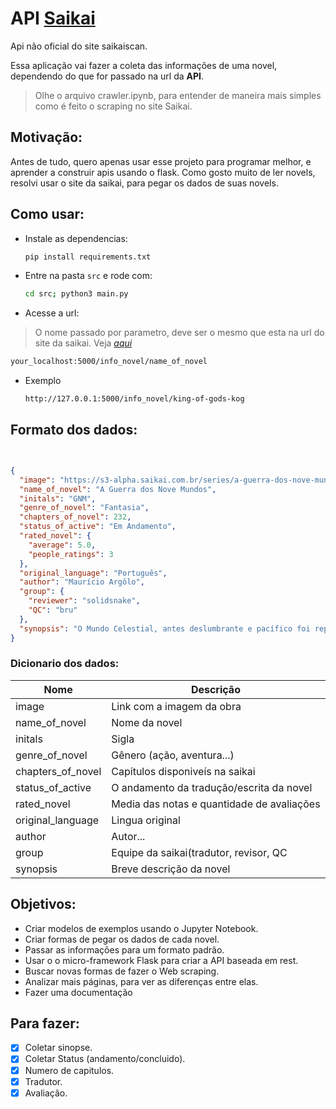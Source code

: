 # API [**Saikai**](https://saikaiscan.com.br/)
Api não oficial do site saikaiscan.

Essa aplicação vai fazer a coleta das informações de uma novel, dependendo do que for passado na url da **API**.
> Olhe o arquivo crawler.ipynb, para entender de maneira mais simples como é feito o scraping no site Saikai.
## Motivação:
Antes de tudo, quero apenas usar esse projeto para programar melhor, e aprender a construir apis usando o flask. Como gosto muito de ler novels, resolvi usar o site da saikai, para pegar os dados de suas novels.
## Como usar:
- Instale as dependencias:
    ```sh
    pip install requirements.txt
    ```
- Entre na pasta `src` e rode com:
    ```sh
    cd src; python3 main.py
    ```
- Acesse a url:
> O nome passado por parametro, deve ser o mesmo que esta na url do site da saikai. Veja [*aqui*](https://saikaiscan.com.br/)

```sh
your_localhost:5000/info_novel/name_of_novel
```

- Exemplo
    ```sh
    http://127.0.0.1:5000/info_novel/king-of-gods-kog
    ```
## Formato dos dados:
```json


{
  "image": "https://s3-alpha.saikai.com.br/series/a-guerra-dos-nove-mundos-gnm.jpg",
  "name_of_novel": "A Guerra dos Nove Mundos",
  "initals": "GNM",
  "genre_of_novel": "Fantasia",
  "chapters_of_novel": 232,
  "status_of_active": "Em Andamento",
  "rated_novel": {
    "average": 5.0,
    "people_ratings": 3
  },
  "original_language": "Português",
  "author": "Maurício Argôlo",
  "group": {
    "reviewer": "solidsnake",
    "QC": "bru"
  },
  "synopsis": "O Mundo Celestial, antes deslumbrante e pacífico foi repentinamente atacado. A paz que perdurou milhões de anos chegou ao fim sendo substituída por morte e destruição. Como último ato de desespero, os príncipes do Mundo Celestial sacrificaram suas vidas para que uma centelha de esperança fosse criada.Em um mundo, a milhões de quilômetros de distância de onde a tragédia aconteceu, a noite estava deslumbrante e bela na qual a lua brilhava magnanimamente no céu estrelado, uma criança acabou de nascer, uma criança mortal que recebeu a última luz de esperança produzida pelos Deuses.Assim começa a história de Sagwa, filha de um Clã Mortal, que vivia uma vida simples e pacífica até que os horrores de uma poderosa guerra alcançaram o seu vilarejo, consequentemente, Sagwa teve seu primeiro contato com os terrores do mundo. Agora, Sagwa precisa encontrar dentro de si a força necessária para superar as dificuldades que lhe foram impostas e pavimentar sua caminhada marcial para então descobrir o quão alto ela pode chegar."
}

```
### Dicionario dos dados:
|Nome|Descrição|
|-|-|
|image|Link com a imagem da obra|
|name_of_novel| Nome da novel|
|initals|Sigla|
|genre_of_novel| Gênero (ação, aventura...)|
|chapters_of_novel| Capítulos disponiveís na saikai|
|status_of_active| O andamento da tradução/escrita da novel|
|rated_novel| Media das notas e quantidade de avaliações|
|original_language| Lingua original|
|author| Autor...|
|group| Equipe da saikai(tradutor, revisor, QC|
|synopsis| Breve descrição da novel|


## Objetivos:
- Criar modelos de exemplos usando o Jupyter Notebook.
- Criar formas de pegar os dados de cada novel.
- Passar as informações para um formato padrão.
- Usar o o micro-framework Flask para criar a API baseada em rest.
- Buscar novas formas de fazer o Web scraping.
- Analizar mais páginas, para ver as diferenças entre elas.
- Fazer uma documentação
## Para fazer:
- [X] Coletar sinopse.
- [X] Coletar Status (andamento/concluido).
- [X] Numero de capitulos.
- [X] Tradutor.
- [X] Avaliação.
